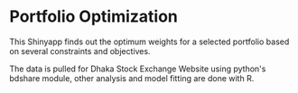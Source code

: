 # Portfolio Optimization
This Shinyapp finds out the optimum weights for a selected portfolio based on several constraints and objectives.

The data is pulled for Dhaka Stock Exchange Website using python's bdshare module, other analysis and model fitting are done with R. 